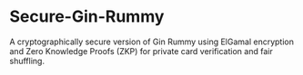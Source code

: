 # Secure-Gin-Rummy
A cryptographically secure version of Gin Rummy using ElGamal encryption and Zero Knowledge Proofs (ZKP) for private card verification and fair shuffling.
